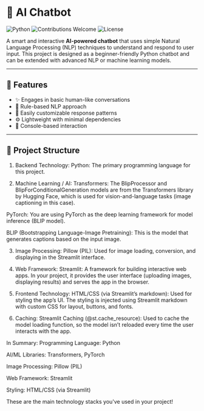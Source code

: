 # 🤖 AI Chatbot

![Python](https://img.shields.io/badge/Python-3.8%2B-blue)
![Contributions Welcome](https://img.shields.io/badge/Contributions-Welcome-brightgreen)
![License](https://img.shields.io/github/license/AmitGhosh2005/Ai_chatbot)

A smart and interactive **AI-powered chatbot** that uses simple Natural Language Processing (NLP) techniques to understand and respond to user input. This project is designed as a beginner-friendly Python chatbot and can be extended with advanced NLP or machine learning models.

---

## 🚀 Features

- ✨ Engages in basic human-like conversations
- 🧠 Rule-based NLP approach
- 📁 Easily customizable response patterns
- ⚙️ Lightweight with minimal dependencies
- 💬 Console-based interaction

---

## 📁 Project Structure

1. Backend Technology:
Python: The primary programming language for this project.

2. Machine Learning / AI:
Transformers: The BlipProcessor and BlipForConditionalGeneration models are from the Transformers library by Hugging Face, which is used for vision-and-language tasks (image captioning in this case).

PyTorch: You are using PyTorch as the deep learning framework for model inference (BLIP model).

BLIP (Bootstrapping Language-Image Pretraining): This is the model that generates captions based on the input image.

3. Image Processing:
Pillow (PIL): Used for image loading, conversion, and displaying in the Streamlit interface.

4. Web Framework:
Streamlit: A framework for building interactive web apps. In your project, it provides the user interface (uploading images, displaying results) and serves the app in the browser.

5. Frontend Technology:
HTML/CSS (via Streamlit’s markdown): Used for styling the app’s UI. The styling is injected using Streamlit markdown with custom CSS for layout, buttons, and fonts.

6. Caching:
Streamlit Caching (@st.cache_resource): Used to cache the model loading function, so the model isn’t reloaded every time the user interacts with the app.

In Summary:
Programming Language: Python

AI/ML Libraries: Transformers, PyTorch

Image Processing: Pillow (PIL)

Web Framework: Streamlit

Styling: HTML/CSS (via Streamlit)

These are the main technology stacks you've used in your project!
